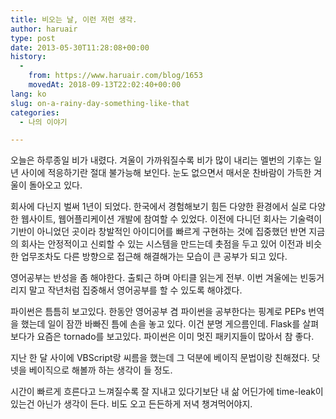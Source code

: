 ```yaml
---
title: 비오는 날, 이런 저런 생각.
author: haruair
type: post
date: 2013-05-30T11:28:08+00:00
history:
  - 
    from: https://www.haruair.com/blog/1653
    movedAt: 2018-09-13T22:02:40+00:00
lang: ko
slug: on-a-rainy-day-something-like-that
categories:
  - 나의 이야기

---
```

오늘은 하루종일 비가 내렸다. 겨울이 가까워질수록 비가 많이 내리는 멜번의 기후는 일년 사이에 적응하기란 절대 불가능해 보인다. 눈도 없으면서 매서운 찬바람이 가득한 겨울이 돌아오고 있다.

회사에 다닌지 벌써 1년이 되었다. 한국에서 경험해보기 힘든 다양한 환경에서 실로 다양한 웹사이트, 웹어플리케이션 개발에 참여할 수 있었다. 이전에 다니던 회사는 기술력이 기반이 아니었던 곳이라 창발적인 아이디어를 빠르게 구현하는 것에 집중했던 반면 지금의 회사는 안정적이고 신뢰할 수 있는 시스템을 만드는데 촛점을 두고 있어 이전과 비슷한 업무조차도 다른 방향으로 접근해 해결해가는 모습이 큰 공부가 되고 있다.

영어공부는 반성을 좀 해야한다. 출퇴근 하며 아티클 읽는게 전부. 이번 겨울에는 빈둥거리지 말고 작년처럼 집중해서 영어공부를 할 수 있도록 해야겠다.

파이썬은 틈틈히 보고있다. 한동안 영어공부 겸 파이썬을 공부한다는 핑계로 PEPs 번역을 했는데 일이 잠깐 바빠진 틈에 손을 놓고 있다. 이건 분명 게으름인데. Flask를 살펴보다가 요즘은 tornado를 보고있다. 파이썬은 이미 멋진 패키지들이 많아서 참 좋다.

지난 한 달 사이에 VBScript랑 씨름을 했는데 그 덕분에 베이직 문법이랑 친해졌다. 닷넷을 베이직으로 해볼까 하는 생각이 들 정도.

시간이 빠르게 흐른다고 느껴질수록 잘 지내고 있다기보단 내 삶 어딘가에 time-leak이 있는건 아닌가 생각이 든다. 비도 오고 든든하게 저녁 챙겨먹어야지.